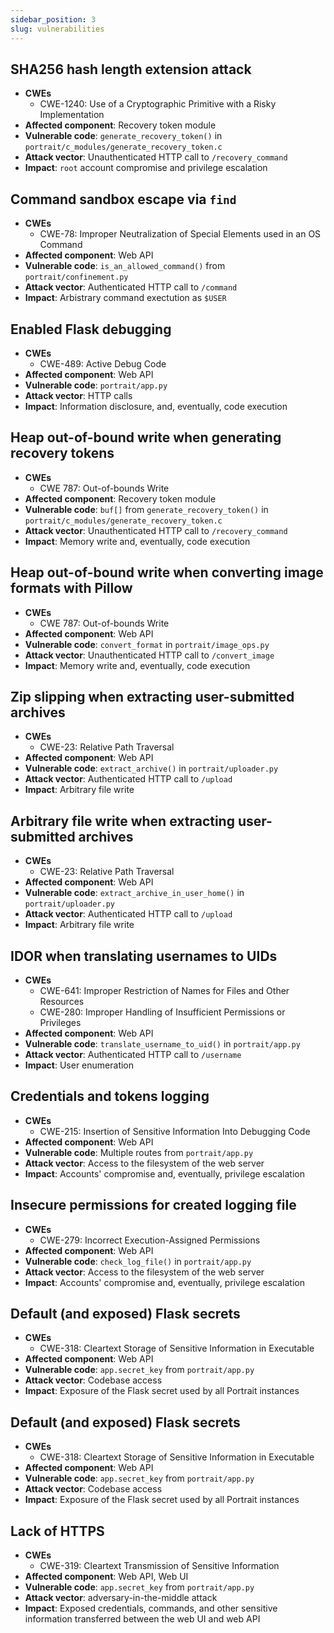 ```yaml
---
sidebar_position: 3
slug: vulnerabilities
---
```


## SHA256 hash length extension attack

- **CWEs**
  - CWE-1240: Use of a Cryptographic Primitive with a Risky Implementation
- **Affected component**: Recovery token module
- **Vulnerable code**: `generate_recovery_token()` in `portrait/c_modules/generate_recovery_token.c`
- **Attack vector**: Unauthenticated HTTP call to `/recovery_command`
- **Impact**: `root` account compromise and privilege escalation

## Command sandbox escape via `find`

- **CWEs**
  - CWE-78: Improper Neutralization of Special Elements used in an OS Command
- **Affected component**: Web API
- **Vulnerable code**: `is_an_allowed_command()` from `portrait/confinement.py`
- **Attack vector**: Authenticated HTTP call to `/command`
- **Impact**: Arbistrary command exectution as `$USER`

## Enabled Flask debugging

- **CWEs**
  - CWE-489: Active Debug Code
- **Affected component**: Web API
- **Vulnerable code**: `portrait/app.py`
- **Attack vector**: HTTP calls
- **Impact**: Information disclosure, and, eventually, code execution

## Heap out-of-bound write when generating recovery tokens

- **CWEs**
  - CWE 787: Out-of-bounds Write
- **Affected component**: Recovery token module
- **Vulnerable code**: `buf[]` from `generate_recovery_token()` in `portrait/c_modules/generate_recovery_token.c`
- **Attack vector**: Unauthenticated HTTP call to `/recovery_command`
- **Impact**: Memory write and, eventually, code execution

## Heap out-of-bound write when converting image formats with Pillow

- **CWEs**
  - CWE 787: Out-of-bounds Write
- **Affected component**: Web API
- **Vulnerable code**: `convert_format` in `portrait/image_ops.py`
- **Attack vector**: Unauthenticated HTTP call to `/convert_image`
- **Impact**: Memory write and, eventually, code execution

## Zip slipping when extracting user-submitted archives

- **CWEs**
  - CWE-23: Relative Path Traversal
- **Affected component**: Web API
- **Vulnerable code**: `extract_archive()` in `portrait/uploader.py`
- **Attack vector**: Authenticated HTTP call to `/upload`
- **Impact**: Arbitrary file write

## Arbitrary file write when extracting user-submitted archives

- **CWEs**
  - CWE-23: Relative Path Traversal
- **Affected component**: Web API
- **Vulnerable code**: `extract_archive_in_user_home()` in `portrait/uploader.py`
- **Attack vector**: Authenticated HTTP call to `/upload`
- **Impact**: Arbitrary file write

## IDOR when translating usernames to UIDs

- **CWEs**
  - CWE-641: Improper Restriction of Names for Files and Other Resources
  - CWE-280: Improper Handling of Insufficient Permissions or Privileges 
- **Affected component**: Web API
- **Vulnerable code**: `translate_username_to_uid()` in `portrait/app.py`
- **Attack vector**: Authenticated HTTP call to `/username`
- **Impact**: User enumeration

## Credentials and tokens logging

- **CWEs**
  - CWE-215: Insertion of Sensitive Information Into Debugging Code
- **Affected component**: Web API
- **Vulnerable code**: Multiple routes from `portrait/app.py`
- **Attack vector**: Access to the filesystem of the web server
- **Impact**: Accounts' compromise and, eventually, privilege escalation

## Insecure permissions for created logging file

- **CWEs**
  - CWE-279: Incorrect Execution-Assigned Permissions
- **Affected component**: Web API
- **Vulnerable code**: `check_log_file()` in `portrait/app.py`
- **Attack vector**: Access to the filesystem of the web server
- **Impact**: Accounts' compromise and, eventually, privilege escalation

## Default (and exposed) Flask secrets

- **CWEs**
  - CWE-318: Cleartext Storage of Sensitive Information in Executable
- **Affected component**: Web API
- **Vulnerable code**: `app.secret_key` from `portrait/app.py`
- **Attack vector**: Codebase access
- **Impact**: Exposure of the Flask secret used by all Portrait instances

## Default (and exposed) Flask secrets

- **CWEs**
  - CWE-318: Cleartext Storage of Sensitive Information in Executable
- **Affected component**: Web API
- **Vulnerable code**: `app.secret_key` from `portrait/app.py`
- **Attack vector**: Codebase access
- **Impact**: Exposure of the Flask secret used by all Portrait instances

## Lack of HTTPS

- **CWEs**
  - CWE-319: Cleartext Transmission of Sensitive Information
- **Affected component**: Web API, Web UI
- **Vulnerable code**: `app.secret_key` from `portrait/app.py`
- **Attack vector**: adversary-in-the-middle attack 
- **Impact**: Exposed credentials, commands, and other sensitive information transferred between the web UI and web API
